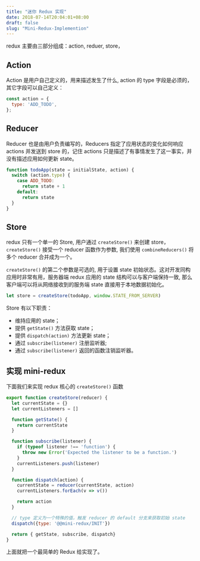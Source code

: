 ```yaml
---
title: "迷你 Redux 实现"
date: 2018-07-14T20:04:01+08:00
draft: false
slug: "Mini-Redux-Implemention"
---
```


redux 主要由三部分组成：action, reduer, store，

## Action

Action 是用户自己定义的，用来描述发生了什么, action 的 type 字段是必须的，其它字段可以自己定义：

```js
const action = {
  type: 'ADD_TODO',
};
```

## Reducer

Reducer 也是由用户负责编写的，Reducers 指定了应用状态的变化如何响应 actions 并发送到 store 的，记住 actions 只是描述了有事情发生了这一事实，并没有描述应用如何更新 state。

```js
function todoApp(state = initialState, action) {
  switch (action.type) {
    case ADD_TODO:
      return state + 1
    default:
      return state
  }
}
```

## Store

redux 只有一个单一的 Store, 用户通过 `createStore()` 来创建 store，`createStore()` 接受一个 reducer 函数作为参数, 我们使用 `combineReducers()` 将多个 reducer 合并成为一个。

`createStore()` 的第二个参数是可选的, 用于设置 state 初始状态。这对开发同构应用时非常有用，服务器端 redux 应用的 state 结构可以与客户端保持一致, 那么客户端可以将从网络接收到的服务端 state 直接用于本地数据初始化。

```js
let store = createStore(todoApp, window.STATE_FROM_SERVER)
```

Store 有以下职责：

* 维持应用的 state；
* 提供 `getState()` 方法获取 state；
* 提供 `dispatch(action)` 方法更新 state；
* 通过 `subscribe(listener)` 注册监听器;
* 通过 `subscribe(listener)` 返回的函数注销监听器。

## 实现 mini-redux

下面我们来实现 redux 核心的 `createStore()` 函数

```js
export function createStore(reducer) {
  let currentState = {}
  let currentListeners = []

  function getState() {
    return currentState
  }

  function subscribe(listener) {
    if (typeof listener !== 'function') {
      throw new Error('Expected the listener to be a function.')
    }
    currentListeners.push(listener)
  }

  function dispatch(action) {
    currentState = reducer(currentState, action)
    currentListeners.forEach(v => v())

    return action
  }

  // type 定义为一个特殊的值，触发 reducer 的 default 分支来获取初始 state
  dispatch({type: '@@mini-redux/INIT'})

  return { getState, subscribe, dispatch}
}
```

上面就把一个最简单的 Redux 给实现了。